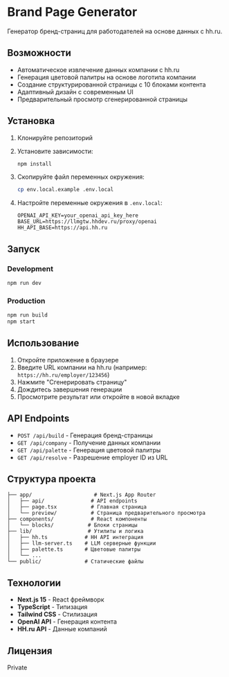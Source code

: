 # Brand Page Generator

Генератор бренд-страниц для работодателей на основе данных с hh.ru.

## Возможности

- Автоматическое извлечение данных компании с hh.ru
- Генерация цветовой палитры на основе логотипа компании
- Создание структурированной страницы с 10 блоками контента
- Адаптивный дизайн с современным UI
- Предварительный просмотр сгенерированной страницы

## Установка

1. Клонируйте репозиторий
2. Установите зависимости:
   ```bash
   npm install
   ```

3. Скопируйте файл переменных окружения:
   ```bash
   cp env.local.example .env.local
   ```

4. Настройте переменные окружения в `.env.local`:
   ```env
   OPENAI_API_KEY=your_openai_api_key_here
   BASE_URL=https://llmgtw.hhdev.ru/proxy/openai
   HH_API_BASE=https://api.hh.ru
   ```

## Запуск

### Development
```bash
npm run dev
```

### Production
```bash
npm run build
npm start
```

## Использование

1. Откройте приложение в браузере
2. Введите URL компании на hh.ru (например: `https://hh.ru/employer/123456`)
3. Нажмите "Сгенерировать страницу"
4. Дождитесь завершения генерации
5. Просмотрите результат или откройте в новой вкладке

## API Endpoints

- `POST /api/build` - Генерация бренд-страницы
- `GET /api/company` - Получение данных компании
- `GET /api/palette` - Генерация цветовой палитры
- `GET /api/resolve` - Разрешение employer ID из URL

## Структура проекта

```
├── app/                    # Next.js App Router
│   ├── api/               # API endpoints
│   ├── page.tsx           # Главная страница
│   └── preview/           # Страница предварительного просмотра
├── components/            # React компоненты
│   └── blocks/           # Блоки страницы
├── lib/                  # Утилиты и логика
│   ├── hh.ts            # HH API интеграция
│   ├── llm-server.ts    # LLM серверные функции
│   ├── palette.ts       # Цветовые палитры
│   └── ...
└── public/              # Статические файлы
```

## Технологии

- **Next.js 15** - React фреймворк
- **TypeScript** - Типизация
- **Tailwind CSS** - Стилизация
- **OpenAI API** - Генерация контента
- **HH.ru API** - Данные компаний

## Лицензия

Private
